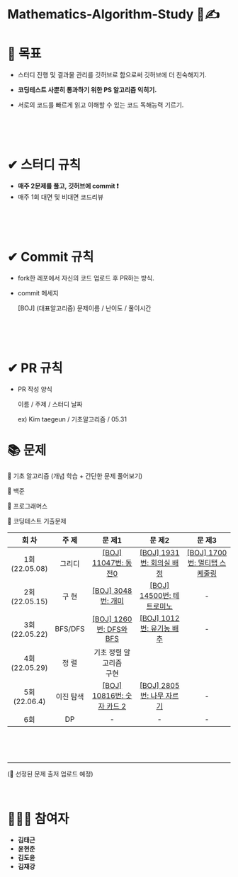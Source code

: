 # Mathematics-Algorithm-Study 💯✍

# 🎯 목표

* 스터디 진행 및 결과물 관리를 깃허브로 함으로써 깃허브에 더 친숙해지기.

* **코딩테스트 사뿐히 통과하기 위한 PS 알고리즘 익히기.**

* 서로의 코드를 빠르게 읽고 이해할 수 있는 코드 독해능력 기르기.

  <br/>
  
  <br/>
  
  <br/>

#  ✔ 스터디 규칙

* **매주 2문제를 풀고, 깃허브에 commit ❗**
* 매주 1회 대면 및 비대면 코드리뷰

<br/>
<br/>

<br/>

# ✔ Commit 규칙

* fork한 레포에서 자신의 코드 업로드 후 PR하는 방식.

* commit 메세지 

  [BOJ] (대표알고리즘) 문제이름 / 난이도 / 풀이시간

<br/>

<br/>

<br/>

# ✔ PR 규칙

* PR 작성 양식

  이름 / 주제 / 스터디 날짜

  ex) Kim taegeun / 기초알고리즘 / 05.31

# 📚 문제

📒 기초 알고리즘 (개념 학습 + 간단한 문제 풀어보기)

📗 백준

📘 프로그래머스

📕 코딩테스트 기출문제

|        회 차        | 주     제 |                       문          제1                        |                       문          제2                        |                       문          제3                        |
| :-----------------: | :----------------------: | :----------------------------------------------------------: | :----------------------------------------------------------: | :----------------------------------------------------------: |
| 1회<br />(22.05.08) |  그리디   | [[BOJ] 11047번: 동전0](https://www.acmicpc.net/problem/11047) | [[BOJ] 1931번: 회의실 배정](https://www.acmicpc.net/problem/1931) | [[BOJ] 1700번: 멀티탭 스케줄링](https://www.acmicpc.net/problem/1700) |
| 2회<br />(22.05.15) |   구 현   |  [[BOJ] 3048번: 개미](https://www.acmicpc.net/problem/3048)  | [[BOJ] 14500번: 테트로미노](https://www.acmicpc.net/problem/14500) |                              -                               |
| 3회<br />(22.05.22) |  BFS/DFS  | [[BOJ] 1260번: DFS와 BFS](https://www.acmicpc.net/problem/11047) | [[BOJ] 1012번: 유기농 배추](https://www.acmicpc.net/problem/1012) |                              -                               |
| 4회<br />(22.05.29) |   정 렬   |                 기초 정렬 알고리즘<br />구현                 |                                                              |                                                              |
| 5회<br />(22.06.4)  | 이진 탐색 | [[BOJ] 10816번: 숫자 카드 2](https://www.acmicpc.net/problem/10816) | [[BOJ] 2805번: 나무 자르기](https://www.acmicpc.net/problem/2805) |                              -                               |
|      6회<br />      |    DP     |                              -                               |                              -                               |                              -                               |

<br/>
<br/>

<br/>

***

(💬 선정된 문제 출저 업로드 예정)

<br/>

# 👨‍👦‍👦 참여자

* **김태근**
* **윤현준**
* **김도윤**
* **김재강**

